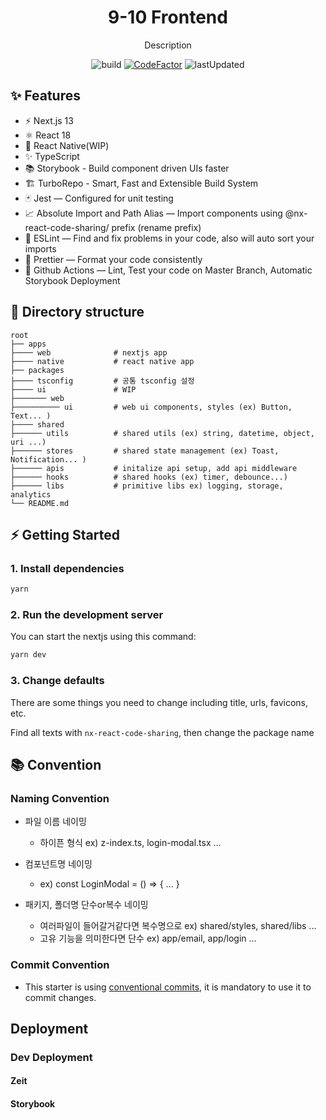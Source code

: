 <div align="center">
<h1>9-10 Frontend</h1>

<p>Description</p>

![build](https://github.com/dnd-side-project/dnd-9th-10-frontend/actions/workflows/ci-cd.yml/badge.svg)
[![CodeFactor](https://www.codefactor.io/repository/github/dnd-side-project/dnd-9th-10-frontend/badge)](https://www.codefactor.io/repository/github/dnd-side-project/dnd-9th-10-frontend)
![lastUpdated](https://img.shields.io/github/last-commit/dnd-side-project/dnd-9th-10-frontend/master)

</div>

## ✨ Features

- ⚡️ Next.js 13
- ⚛️ React 18
- 📱 React Native(WIP)
- ✨ TypeScript
- 📚 Storybook - Build component driven UIs faster
- 🏗 TurboRepo - Smart, Fast and Extensible Build System
- 🃏 Jest — Configured for unit testing
- 📈 Absolute Import and Path Alias — Import components using @nx-react-code-sharing/ prefix (rename prefix)
- 📏 ESLint — Find and fix problems in your code, also will auto sort your imports
- 💖 Prettier — Format your code consistently
- 👷 Github Actions — Lint, Test your code on Master Branch, Automatic Storybook Deployment

## 📂 Directory structure

    root
    ├── apps
    ├──── web              # nextjs app
    ├──── native           # react native app
    ├── packages
    ├──── tsconfig         # 공통 tsconfig 설정
    ├──── ui               # WIP
    ├─────── web
    ├────────── ui         # web ui components, styles (ex) Button, Text... )
    ├──── shared
    ├────── utils          # shared utils (ex) string, datetime, object, uri ...)
    ├────── stores         # shared state management (ex) Toast, Notification... )
    ├────── apis           # initalize api setup, add api middleware
    ├────── hooks          # shared hooks (ex) timer, debounce...)
    ├────── libs           # primitive libs ex) logging, storage, analytics
    └── README.md

## ⚡️ Getting Started

### 1. Install dependencies

```bash
yarn
```

### 2. Run the development server

You can start the nextjs using this command:

```bash
yarn dev
```

### 3. Change defaults

There are some things you need to change including title, urls, favicons, etc.

Find all texts with `nx-react-code-sharing`, then change the package name

## 📚 Convention

### Naming Convention

- 파일 이름 네이밍
  - 하이픈 형식 ex) z-index.ts, login-modal.tsx ...
- 컴포넌트명 네이밍
  - ex) const LoginModal = () => { ... }
- 패키지, 폴더명 단수or복수 네이밍

  - 여러파일이 들어갈거같다면 복수명으로
    ex) shared/styles, shared/libs ...
  - 고유 기능을 의미한다면 단수
    ex) app/email, app/login ...

### Commit Convention

- This starter is using [conventional commits](https://www.conventionalcommits.org/en/v1.0.0/), it is mandatory to use it to commit changes.

## Deployment

### Dev Deployment

#### Zeit

#### Storybook
